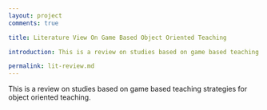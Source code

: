 ```yaml
---
layout: project
comments: true

title: Literature View On Game Based Object Oriented Teaching

introduction: This is a review on studies based on game based teaching strategies for object oriented teaching.

permalink: lit-review.md
---
```


This is a review on studies based on game based teaching strategies for object oriented teaching.